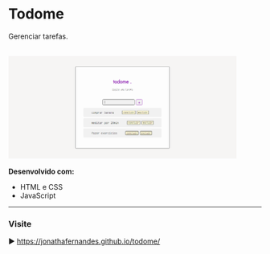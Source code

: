 <h1>Todome</h1>

<p>Gerenciar tarefas.</p>

<br>

<img src="./src/assets/images/Captura de tela 2023-08-08 161444.png" width="90%">

**Desenvolvido com:**

- HTML e CSS
- JavaScript
---
### Visite
▶️ https://jonathafernandes.github.io/todome/

